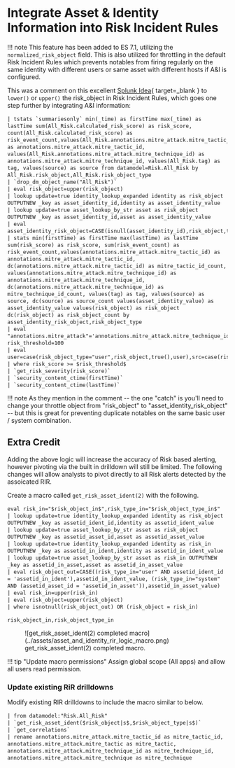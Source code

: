 # Integrate Asset & Identity Information into Risk Incident Rules

!!! note
    This feature has been added to ES 7.1, utilizing the `normalized_risk_object` field. This is also utilized for throttling in the default Risk Incident Rules which prevents notables from firing regularly on the same identity with different users or same asset with different hosts if A&I is configured.

This was a comment on this excellent [Splunk Idea](https://ideas.splunk.com/ideas/ESSID-I-253){ target=_blank } to `lower()` or `upper()` the risk_object in Risk Incident Rules, which goes one step further by integrating A&I information:

```shell linenums="1"
| tstats `summariesonly` min(_time) as firstTime max(_time) as lastTime sum(All_Risk.calculated_risk_score) as risk_score, count(All_Risk.calculated_risk_score) as risk_event_count,values(All_Risk.annotations.mitre_attack.mitre_tactic_id) as annotations.mitre_attack.mitre_tactic_id, values(All_Risk.annotations.mitre_attack.mitre_technique_id) as annotations.mitre_attack.mitre_technique_id, values(All_Risk.tag) as tag, values(source) as source from datamodel=Risk.All_Risk by All_Risk.risk_object,All_Risk.risk_object_type
| `drop_dm_object_name("All_Risk")`
| eval risk_object=upper(risk_object)
| lookup update=true identity_lookup_expanded identity as risk_object OUTPUTNEW _key as asset_identity_id,identity as asset_identity_value
| lookup update=true asset_lookup_by_str asset as risk_object OUTPUTNEW _key as asset_identity_id,asset as asset_identity_value
| eval asset_identity_risk_object=CASE(isnull(asset_identity_id),risk_object,true(),asset_identity_id)
| stats min(firstTime) as firstTime max(lastTime) as lastTime sum(risk_score) as risk_score, sum(risk_event_count) as risk_event_count,values(annotations.mitre_attack.mitre_tactic_id) as annotations.mitre_attack.mitre_tactic_id, dc(annotations.mitre_attack.mitre_tactic_id) as mitre_tactic_id_count, values(annotations.mitre_attack.mitre_technique_id) as annotations.mitre_attack.mitre_technique_id, dc(annotations.mitre_attack.mitre_technique_id) as mitre_technique_id_count, values(tag) as tag, values(source) as source, dc(source) as source_count values(asset_identity_value) as asset_identity_value values(risk_object) as risk_object dc(risk_object) as risk_object_count by asset_identity_risk_object,risk_object_type
| eval "annotations.mitre_attack"='annotations.mitre_attack.mitre_technique_id', risk_threshold=100
| eval user=case(risk_object_type="user",risk_object,true(),user),src=case(risk_object_type="system",risk_object,true(),src)
| where risk_score >= $risk_threshold$
| `get_risk_severity(risk_score)`
| `security_content_ctime(firstTime)`
| `security_content_ctime(lastTime)`
```

!!! note
    As they mention in the comment -- the one "catch" is you'll need to change your throttle object from "risk_object" to "asset_identity_risk_object" -- but this is great for preventing duplicate notables on the same basic user / system combination.

## Extra Credit
Adding the above logic will increase the accuracy of Risk based alerting, however pivoting via the built in drilldown will still be limited. The following changes will allow analysts to pivot directly to all Risk alerts detected by the assoicated RIR.

Create a macro called `get_risk_asset_ident(2)` with the following.

```shell linenums="1" title="Macro Definition"
eval risk_in="$risk_object_in$",risk_type_in="$risk_object_type_in$"
| lookup update=true identity_lookup_expanded identity as risk_object OUTPUTNEW _key as assetid_ident_id,identity as assetid_ident_value 
| lookup update=true asset_lookup_by_str asset as risk_object OUTPUTNEW _key as assetid_asset_id,asset as assetid_asset_value 
| lookup update=true identity_lookup_expanded identity as risk_in OUTPUTNEW _key as assetid_in_ident,identity as assetid_in_ident_value 
| lookup update=true asset_lookup_by_str asset as risk_in OUTPUTNEW _key as assetid_in_asset,asset as assetid_in_asset_value 
| eval risk_object_out=CASE((risk_type_in="user" AND assetid_ident_id = 'assetid_in_ident'),assetid_in_ident_value, (risk_type_in="system" AND (assetid_asset_id = 'assetid_in_asset')),assetid_in_asset_value)
| eval risk_in=upper(risk_in)
| eval risk_object=upper(risk_object)
| where isnotnull(risk_object_out) OR (risk_object = risk_in)
```

``` shell title="Arguments"
risk_object_in,risk_object_type_in
```

<figure markdown>
  ![get_risk_asset_ident(2) completed macro](../assets/asset_and_identity_rir_logic_macro.png)
  <figcaption>get_risk_asset_ident(2) completed macro.</figcaption>
</figure>

!!! tip "Update macro permissions"
    Assign global scope (All apps) and allow all users read permission.

### Update existing RiR drilldowns

Modify existing RIR drilldowns to include the macro similar to below.

```shell linenums="1" title="Example"
| from datamodel:"Risk.All_Risk"  
| `get_risk_asset_ident($risk_object|s$,$risk_object_type|s$)`
| `get_correlations`  
| rename annotations.mitre_attack.mitre_tactic_id as mitre_tactic_id, annotations.mitre_attack.mitre_tactic as mitre_tactic, annotations.mitre_attack.mitre_technique_id as mitre_technique_id, annotations.mitre_attack.mitre_technique as mitre_technique
```
